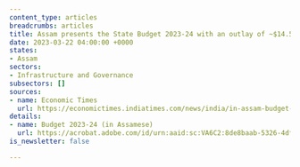 ```yaml
---
content_type: articles
breadcrumbs: articles
title: Assam presents the State Budget 2023-24 with an outlay of ~$14.5 billion
date: 2023-03-22 04:00:00 +0000
states:
- Assam
sectors:
- Infrastructure and Governance
subsectors: []
sources:
- name: Economic Times
  url: https://economictimes.indiatimes.com/news/india/in-assam-budget-funds-for-creating-2-lakh-entrepreneurs-40000-fresh-govt-hirings/articleshow/98689181.cms
details:
- name: Budget 2023-24 (in Assamese)
  url: https://acrobat.adobe.com/id/urn:aaid:sc:VA6C2:8de8baab-5326-4df8-9272-81b38aee9064
is_newsletter: false

---
```

